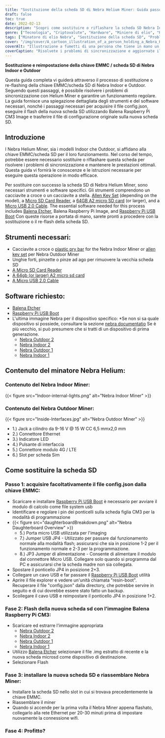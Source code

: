 ```yaml
---
title: "Sostituzione della scheda SD di Nebra Helium Miner: Guida passo passo"
draft: false
toc: true
date: 2022-02-13
description: "Scopri come sostituire o riflashare la scheda SD Nebra Indoor e Outdoor, di prima e seconda generazione, EMMC Key e risolvere i problemi di sincronizzazione di Helium Miner con questa guida."
genre: ["Tecnologia", "Criptovalute", "Hardware", "Miniere di elio", "Risoluzione dei problemi", "Sostituzione della scheda SD", "Problemi di sincronizzazione", "Raspberry Pi", "Balena Etcher", "Minatore di elio Nebra"]
tags: ["Minatore di elio Nebra", "Sostituzione della scheda SD", "Problemi di sincronizzazione", "Miniere di elio", "Risoluzione dei problemi", "Raspberry Pi", "Balena Etcher", "Guida all'hardware", "Aggiornamento della scheda SD", "Risoluzione dei problemi di sincronizzazione", "Guida passo passo", "Correzione della sincronizzazione del minatore di elio", "Minatore interno Nebra", "Minatore esterno Nebra", "Modulo di calcolo Raspberry Pi 3", "Immagine Balena Raspberry Pi CM3", "Risoluzione dei problemi dei minatori di elio", "Attrezzatura mineraria Nebra", "Software Balena Etcher", "Sostituzione della chiave EMMC su Nebra Miner", "Riparazione della scheda SD per Helium Miner", "Correzione dei problemi di sincronizzazione di Helium Miner", "Sostituzione della scheda SD di Nebra Miner", "Guida alla risoluzione dei problemi di Nebra Helium Miner", "Suggerimenti per l'estrazione dell'elio", "Aggiornamento della scheda SD di Nebra Helium Miner", "Come reimpostare la scheda SD di Nebra Miner", "Risoluzione dei problemi di sincronizzazione di Nebra Helium Miner"]
cover: "/img/cover/A_cartoon_illustration_of_a_person_holding_a_Nebra_Helium_M.png"
coverAlt: "Illustrazione a fumetti di una persona che tiene in mano un Nebra Helium Miner con un pannello aperto che rivela lo slot per la scheda SD e i passi della guida che appaiono come una guida che fluttua sopra il dispositivo."
coverCaption: "Risolvete i problemi di sincronizzazione e aggiornate il vostro Helium Miner con facilità."
---
```


**Sostituzione e reimpostazione della chiave EMMC / scheda SD di Nebra Indoor e Outdoor**

Questa guida completa vi guiderà attraverso il processo di sostituzione o re-flashing della chiave EMMC/scheda SD di Nebra Indoor e Outdoor. Seguendo questi passaggi, è possibile risolvere i problemi di sincronizzazione con Helium Miner e garantire un funzionamento regolare. La guida fornisce una spiegazione dettagliata degli strumenti e del software necessari, nonché i passaggi necessari per acquisire il file config.json, eseguire il flash della nuova scheda SD utilizzando Balena Raspberry Pi CM3 Image e trasferire il file di configurazione originale sulla nuova scheda SD.

## Introduzione

I Nebra Helium Miner, sia i modelli Indoor che Outdoor, si affidano alla chiave EMMC/scheda SD per il loro funzionamento. Nel corso del tempo, potrebbe essere necessario sostituire o riflashare questa scheda per risolvere i problemi di sincronizzazione e mantenere le prestazioni ottimali. Questa guida vi fornirà le conoscenze e le istruzioni necessarie per eseguire questa operazione in modo efficace.

Per sostituire con successo la scheda SD di Nebra Helium Miner, sono necessari strumenti e software specifici. Gli strumenti comprendono un cacciavite a croce o un cacciavite a stella. [Allen Key Set](https://amzn.to/34SlnOS) (depending on the model), a [Micro SD Card Reader](https://amzn.to/3Jl3U0w), a [64GB A2 micro SD card](https://amzn.to/3oJtTqs) (or larger), and a [Micro USB 2.0 Cable](https://amzn.to/3LxXYmA). The essential software needed for this process includes [Balena Etcher](https://www.balena.io/etcher/), Balena Raspberry Pi Image, and [Raspberry Pi USB Boot](https://github.com/raspberrypi/usbboot/raw/master/win32/rpiboot_setup.exe) Con queste risorse a portata di mano, sarete pronti a procedere con la sostituzione o il re-flash della scheda SD.

## Strumenti necessari:
- Cacciavite a croce o [plastic pry bar](https://amzn.to/3rLXVfc) for the Nebra Indoor Miner or [allen key set](https://amzn.to/34SlnOS) per Nebra Outdoor Miner
- Unghie forti, pinzette o pinze ad ago per rimuovere la vecchia scheda SD
- [A Micro SD Card Reader](https://amzn.to/3Jl3U0w)
- [A 64gb (or larger) A2 micro sd card](https://amzn.to/3oJtTqs)
- [A Micro USB 2.0 Cable](https://amzn.to/3LxXYmA)
## Software richiesto:
- [Balena Etcher](https://www.balena.io/etcher/)
- [Raspberry Pi USB Boot](https://github.com/raspberrypi/usbboot/raw/master/win32/rpiboot_setup.exe)
- L'ultima immagine Nebra per il dispositivo specifico:
*Se non si sa quale dispositivo si possiede, consultare la sezione [nebra documentatio](https://support.nebra.com/support/home) Se è più vecchio, si può presumere che si tratti di un dispositivo di prima generazione.
  - [Nebra Outdoor 2](https://github.com/NebraLtd/helium-nebra-outdoor2/releases/)
  - [Nebra Indoor 2](https://github.com/NebraLtd/helium-nebra-indoor2/releases/)
  - [Nebra Outdoor 1](https://github.com/NebraLtd/helium-nebra-outdoor1/releases)
  - [Nebra Indoor 1](https://github.com/NebraLtd/helium-nebra-indoor1/releases)

## Contenuto del minatore Nebra Helium:
### Contenuto del Nebra Indoor Miner:
{{< figure src="Indoor-internal-lights.png" alt="Nebra Indoor Miner" >}}
### Contenuto del Nebra Outdoor Miner:
{{< figure src="Inside-Interfaces.jpg" alt="Nebra Outdoor Miner" >}}
 - 1.) Jack a cilindro da 9-16 V @ 15 W CC 6,5 mmx2,0 mm
 - 2.) Connettore Ethernet
 - 3.) Indicatore LED
 - 4.) Pulsante di interfaccia
 - 5.) Connettore modulo 4G / LTE
 - 6.) Slot per scheda Sim

## Come sostituire la scheda SD
### Passo 1: acquisire facoltativamente il file config.json dalla chiave EMMC:
- Scaricare e installare [Raspberry Pi USB Boot](https://github.com/raspberrypi/usbboot/raw/master/win32/rpiboot_setup.exe) è necessario per avviare il modulo di calcolo come file system usb
- Identificare e regolare i pin dei ponticelli sulla scheda figlia CM3 per la modalità di programmazione
 - {{< figure src="daughterboardBreakdown.png" alt="Nebra Daughterboard Overview" >}}
   - 5.) Porta micro USB utilizzata per l'imaging
   - 7.) Jumper USB JP4 - Utilizzato per passare dal funzionamento normale alla modalità flash; assicurarsi che sia in posizione 1-2 per il funzionamento normale e 2-3 per la programmazione.
   - 8.) JP3 Jumper di alimentazione - Consente di alimentare il modulo dal connettore Micro USB. Collegare solo quando si programma dal PC e assicurarsi che la scheda madre non sia collegata.
 - Spostare il ponticello JP4 in posizione 2+3.
 - Collegare un cavo USB e far passare il [Raspberry Pi USB Boot](https://github.com/raspberrypi/usbboot/raw/master/win32/rpiboot_setup.exe) utilità
 - Aprire il file explorer e vedere un'unità chiamata "resin-boot". Recuperare il file "config.json" dalla directory, che potrebbe servire in seguito e di cui dovrebbe essere stato fatto un backup.
 - Scollegare il cavo USB e reimpostare il ponticello JP4 in posizione 1+2.
### Fase 2: Flash della nuova scheda sd con l'immagine Balena Raspberry Pi CM3:
- Scaricare ed estrarre l'immagine appropriata
  - [Nebra Outdoor 2](https://github.com/NebraLtd/helium-nebra-outdoor2/releases/)
  - [Nebra Indoor 2](https://github.com/NebraLtd/helium-nebra-indoor2/releases/)
  - [Nebra Outdoor 1](https://github.com/NebraLtd/helium-nebra-outdoor1/releases)
  - [Nebra Indoor 1](https://github.com/NebraLtd/helium-nebra-indoor1/releases)
- Utilizzo [Balena Etcher](https://www.balena.io/etcher/) selezionare il file .img estratto di recente e la nuova scheda microsd come dispositivo di destinazione.
- Selezionare Flash
### Fase 3: installare la nuova scheda SD e riassemblare Nebra Miner:
 - Installare la scheda SD nello slot in cui si trovava precedentemente la chiave EMMC.
 - Riassemblare il miner
 - Quando si accende per la prima volta il Nebra Miner appena flashato, collegarlo alla rete Ethernet per 20-30 minuti prima di impostare nuovamente la connessione wifi.
### Fase 4: Profitto?




